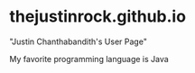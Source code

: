 # thejustinrock.github.io

"Justin Chanthabandith's User Page"

My favorite programming language is Java

